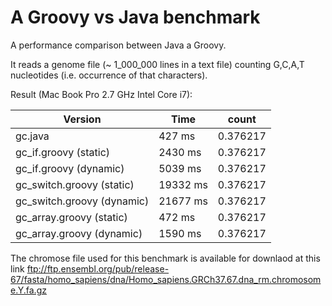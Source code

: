 A Groovy vs Java benchmark  
============================

A performance comparison between Java a Groovy.

It reads a genome file (~ 1_000_000 lines in a text file) counting G,C,A,T nucleotides 
(i.e. occurrence of that characters).

Result (Mac Book Pro 2.7 GHz Intel Core i7):

Version                   | Time     | count     |
------------------------- | -------- | --------- | 
gc.java                   | 427 ms   | 0.376217  | 
gc_if.groovy (static)     | 2430 ms  | 0.376217  | 
gc_if.groovy (dynamic)    | 5039 ms  | 0.376217  | 
gc_switch.groovy (static) | 19332 ms | 0.376217  |
gc_switch.groovy (dynamic)| 21677 ms | 0.376217  |
gc_array.groovy (static)  | 472 ms   | 0.376217  |
gc_array.groovy (dynamic) | 1590 ms  | 0.376217  |


The chromose file used for this benchmark is available for downlaod at this link ftp://ftp.ensembl.org/pub/release-67/fasta/homo_sapiens/dna/Homo_sapiens.GRCh37.67.dna_rm.chromosome.Y.fa.gz
